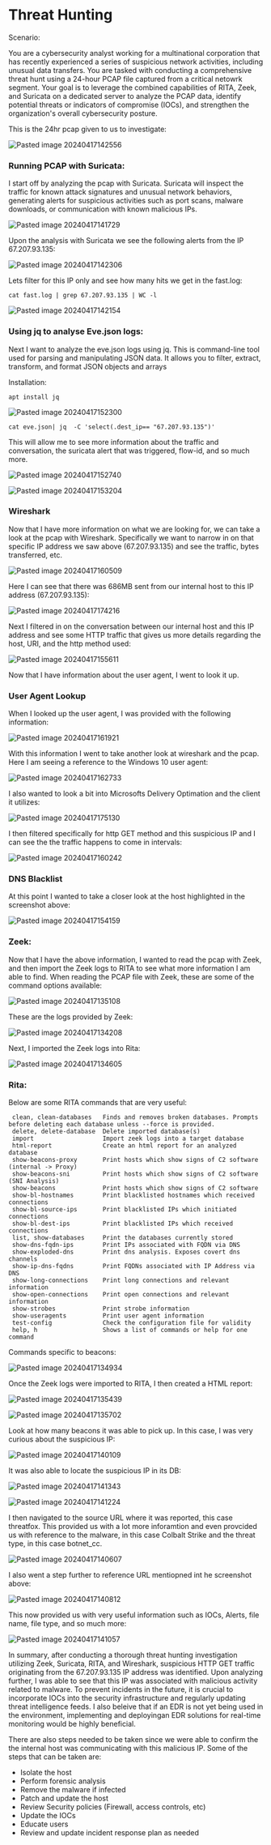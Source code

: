 
# Threat Hunting 

Scenario:

You are a cybersecurity analyst working for a multinational corporation that has recently experienced a series of suspicious network activities, including unusual data transfers. You are tasked with conducting a comprehensive threat hunt using a 24-hour PCAP file captured from a critical netowrk segment. Your goal is to leverage the combined capabilities of RITA, Zeek, and Suricata on a dedicated server to analyze the PCAP data, identify potential threats or indicators of compromise (IOCs), and strengthen the organization's overall cybersecurity posture.

This is the 24hr pcap given to us to investigate:

![Pasted image 20240417142556](https://github.com/lm3nitro/Projects/assets/55665256/6b14a118-e487-4ae2-937f-fdde7d621eea)

### Running PCAP with Suricata:

I start off by analyzing the pcap with Suricata. Suricata will inspect the traffic for known attack signatures and unusual network behaviors, generating alerts for suspicious activities such as port scans, malware downloads, or communication with known malicious IPs.

![Pasted image 20240417141729](https://github.com/lm3nitro/Projects/assets/55665256/39e3b253-c90f-45a1-93f5-a6fbc2003e61)

Upon the analysis with Suricata we see the following alerts from the IP 67.207.93.135:

![Pasted image 20240417142306](https://github.com/lm3nitro/Projects/assets/55665256/cd6548be-378f-4999-91ed-4f9ccaa49975)

Lets filter for this IP only and see how many hits we get in the fast.log:
```
cat fast.log | grep 67.207.93.135 | WC -l
```
![Pasted image 20240417142154](https://github.com/lm3nitro/Projects/assets/55665256/567ecc81-9889-4bd4-838a-f3962dc74068)

### Using jq to analyse Eve.json logs:

Next I want to analyze the eve.json logs using jq. This is command-line tool used for parsing and manipulating JSON data. It allows you to filter, extract, transform, and format JSON objects and arrays

Installation:
```
apt install jq
```
![Pasted image 20240417152300](https://github.com/lm3nitro/Projects/assets/55665256/c782b717-f6a1-4661-a247-c30439bb75c1)

```
cat eve.json| jq  -C 'select(.dest_ip== "67.207.93.135")'
```
This will allow me to see more information about the traffic and conversation, the suricata alert that was triggered, flow-id, and so much more. 

![Pasted image 20240417152740](https://github.com/lm3nitro/Projects/assets/55665256/3cdf5c78-b1b7-44e0-a4f8-a42e3978261a)

![Pasted image 20240417153204](https://github.com/lm3nitro/Projects/assets/55665256/521c3597-96e6-4518-af34-be321fb2c000)


### Wireshark

Now that I have more information on what we are looking for, we can take a look at the pcap with Wireshark. Specifically we want to narrow in on that specific IP address we saw above (67.207.93.135) and see the traffic, bytes transferred, etc. 

![Pasted image 20240417160509](https://github.com/lm3nitro/Projects/assets/55665256/7c80cc70-611a-477f-bab0-94e94a7345c3)

Here I can see that there was 686MB sent from our internal host to this IP address (67.207.93.135):

![Pasted image 20240417174216](https://github.com/lm3nitro/Projects/assets/55665256/fbb15dda-8ca0-45c6-8b52-c6aa66907fab)

Next I filtered in on the conversation between our internal host and this IP address and see some HTTP traffic that gives us more details regarding the host, URI, and the http method used:

![Pasted image 20240417155611](https://github.com/lm3nitro/Projects/assets/55665256/0e4b9d13-9539-4176-8e53-a80900e7f733)

Now that I have information about the user agent, I went to look it up. 

### User Agent Lookup

When I looked up the user agent, I was provided with the following information:

![Pasted image 20240417161921](https://github.com/lm3nitro/Projects/assets/55665256/e640ad7a-a63f-452e-bc0a-6a8ed86aa04e)

With this information I went to take another look at wireshark and the pcap. Here I am seeing a reference to the Windows 10 user agent:

![Pasted image 20240417162733](https://github.com/lm3nitro/Projects/assets/55665256/e30511fc-6381-4503-bc7a-b722417cbec2)

I also wanted to look a bit into Microsofts Delivery Optimation and the client it utilizes:

![Pasted image 20240417175130](https://github.com/lm3nitro/Projects/assets/55665256/21e399cd-5653-43d3-8011-f46bf11475c6)

I then filtered specifically for http GET method and this suspicious IP and I can see the the traffic happens to come in intervals:

![Pasted image 20240417160242](https://github.com/lm3nitro/Projects/assets/55665256/01a20155-b75f-4da7-b131-bebd3adca4e6)

### DNS Blacklist 

At this point I wanted to take a closer look at the host highlighted in the screenshot above:

![Pasted image 20240417154159](https://github.com/lm3nitro/Projects/assets/55665256/109dea0c-2490-40a2-8ab0-946967ea45d2)

### Zeek: 

Now that I have the above information, I wanted to read the pcap with Zeek, and then import the Zeek logs to RITA to see what more information I am able to find. When reading the PCAP file with Zeek, these are some of the command options available:

![Pasted image 20240417135108](https://github.com/lm3nitro/Projects/assets/55665256/50aa2c9b-ca16-4fcf-ac4d-dae08d53651c)

These are the logs provided by Zeek:

![Pasted image 20240417134208](https://github.com/lm3nitro/Projects/assets/55665256/0e9984d8-8587-45e0-9e7d-67fed739cbd3)

Next, I imported the Zeek logs into Rita:

![Pasted image 20240417134605](https://github.com/lm3nitro/Projects/assets/55665256/a14c0cc7-5be2-43a3-ab90-5deea7d4bddf)


### Rita:

Below are some RITA commands that are very useful:

     clean, clean-databases   Finds and removes broken databases. Prompts before deleting each database unless --force is provided.
     delete, delete-database  Delete imported database(s)
     import                   Import zeek logs into a target database
     html-report              Create an html report for an analyzed database
     show-beacons-proxy       Print hosts which show signs of C2 software (internal -> Proxy)
     show-beacons-sni         Print hosts which show signs of C2 software (SNI Analysis)
     show-beacons             Print hosts which show signs of C2 software
     show-bl-hostnames        Print blacklisted hostnames which received connections
     show-bl-source-ips       Print blacklisted IPs which initiated connections
     show-bl-dest-ips         Print blacklisted IPs which received connections
     list, show-databases     Print the databases currently stored
     show-dns-fqdn-ips        Print IPs associated with FQDN via DNS
     show-exploded-dns        Print dns analysis. Exposes covert dns channels
     show-ip-dns-fqdns        Print FQDNs associated with IP Address via DNS
     show-long-connections    Print long connections and relevant information
     show-open-connections    Print open connections and relevant information
     show-strobes             Print strobe information
     show-useragents          Print user agent information
     test-config              Check the configuration file for validity
     help, h                  Shows a list of commands or help for one command

Commands specific to beacons:

![Pasted image 20240417134934](https://github.com/lm3nitro/Projects/assets/55665256/45c59f7e-380d-42ab-be23-a494578a97c7)

Once the Zeek logs were imported to RITA, I then created a HTML report:

![Pasted image 20240417135439](https://github.com/lm3nitro/Projects/assets/55665256/bffc26f5-7dc4-43ad-bc99-5736ee7e3e7f)

![Pasted image 20240417135702](https://github.com/lm3nitro/Projects/assets/55665256/66e239cd-90bc-4593-a821-87a86124536c)

Look at how many beacons it was able to pick up. In this case, I was very curious about the suspicious IP:

![Pasted image 20240417140109](https://github.com/lm3nitro/Projects/assets/55665256/a38b4c7d-1773-43b3-b920-39d5c5d3f18b)

It was also able to locate the suspicious IP in its DB:

![Pasted image 20240417141343](https://github.com/lm3nitro/Projects/assets/55665256/ab66b468-4467-4ff0-b596-337a8fef45b9)

![Pasted image 20240417141224](https://github.com/lm3nitro/Projects/assets/55665256/3b9b7f0c-9320-4c65-8cba-ff660bc82e86)

I then navigated to the source URL where it was reported, this case threatfox. This provided us with a lot more inforamtion and even provcided us with reference to the malware, in this case Colbalt Strike and the threat type, in this case botnet_cc. 

![Pasted image 20240417140607](https://github.com/lm3nitro/Projects/assets/55665256/74e5d89d-745e-4353-9000-432f858707b4)

I also went a step further to reference URL mentiopned int he screenshot above:

![Pasted image 20240417140812](https://github.com/lm3nitro/Projects/assets/55665256/5c3bffdf-cdb0-4c34-bdc0-b600bf87ed7f)

This now provided us with very useful information such as IOCs, Alerts, file name, file type, and so much more:

![Pasted image 20240417141057](https://github.com/lm3nitro/Projects/assets/55665256/e00488c5-2467-4fd2-a680-cc8b5486ab3d)

In summary, after conducting a thorough threat hunting investigation utilizing Zeek, Suricata, RITA, and Wireshark, suspicious HTTP GET traffic originating from the 67.207.93.135 IP address was identified. Upon analyzing further, I was able to see that this IP was associated with malicious activity related to malware. To prevent incidents in the future, it is crucial to incorporate IOCs into the security infrastructure and regularly updating threat intelligence feeds. I also beleive that if an EDR is not yet being used in the environment, implementing and deployingan EDR solutions for real-time monitoring would be highly beneficial.

There are also steps needed to be taken since we were able to confirm the the internal host was communicating with this malicious IP. Some of the steps that can be taken are:

+ Isolate the host
+ Perform forensic analysis
+ Remove the malware if infected
+ Patch and update the host
+ Review Security policies (Firewall, access controls, etc)
+ Update the IOCs
+ Educate users
+ Review and update incident response plan as needed


